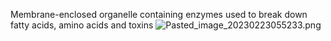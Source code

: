 Membrane-enclosed organelle containing enzymes used to break down fatty acids, amino acids and toxins
![Pasted_image_20230223055233.png](pasted_image_20230223055233.png)
